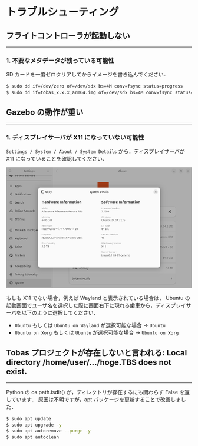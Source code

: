 # トラブルシューティング

## フライトコントローラが起動しない

---

### 1. 不要なメタデータが残っている可能性

SD カードを一度ゼロクリアしてからイメージを書き込んでください．

```bash
$ sudo dd if=/dev/zero of=/dev/sdx bs=4M conv=fsync status=progress
$ sudo dd if=tobas_x.x.x_arm64.img of=/dev/sdx bs=4M conv=fsync status=progress
```

## Gazebo の動作が重い

---

### 1. ディスプレイサーバが X11 になっていない可能性

`Settings / System / About / System Details`
から，ディスプレイサーバが X11 になっていることを確認してください．

![trouble_shooting/system_details](resources/trouble_shooting/system_details.png)

もしも X11 でない場合，例えば Wayland と表示されている場合は，
Ubuntu の起動画面でユーザ名を選択した際に画面右下に現れる歯車から，ディスプレイサーバを以下のように選択してください．

- `Ubuntu` もしくは `Ubuntu on Wayland` が選択可能な場合 → `Ubuntu`
- `Ubuntu on Xorg` もしくは `Ubuntu` が選択可能な場合 → `Ubuntu on Xorg`

## Tobas プロジェクトが存在しないと言われる: Local directory /home/user/.../hoge.TBS does not exist.

---

Python の os.path.isdir() が，ディレクトリが存在するにも関わらず False を返しています．
原因は不明ですが，apt パッケージを更新することで改善しました．

```bash
$ sudo apt update
$ sudo apt upgrade -y
$ sudo apt autoremove --purge -y
$ sudo apt autoclean
```
